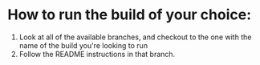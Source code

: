 # How to run the build of your choice:

1. Look at all of the available branches, and checkout to the one with the name of the build you're looking to run
2. Follow the README instructions in that branch.